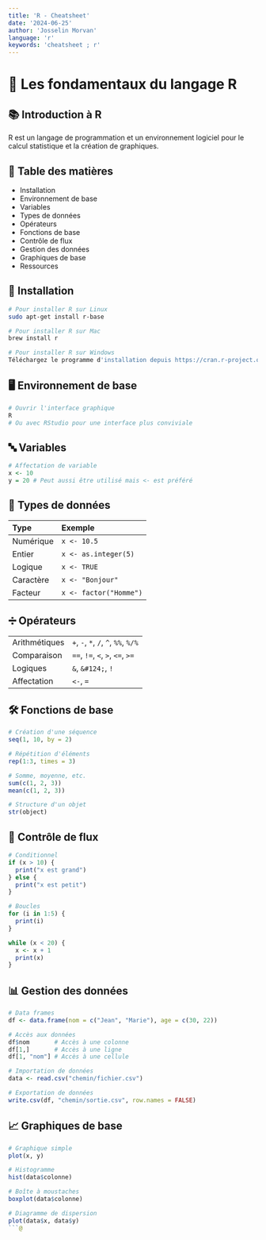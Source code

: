 ```yaml
---
title: 'R - Cheatsheet'
date: '2024-06-25'
author: 'Josselin Morvan'
language: 'r'
keywords: 'cheatsheet ; r'
---
```


# 📝 Les fondamentaux du langage R

## 📚 Introduction à R

R est un langage de programmation et un environnement logiciel pour le calcul statistique et la création de graphiques.

## 📌 Table des matières

- Installation
- Environnement de base
- Variables
- Types de données
- Opérateurs
- Fonctions de base
- Contrôle de flux
- Gestion des données
- Graphiques de base
- Ressources

## 🚀 Installation

```bash
# Pour installer R sur Linux
sudo apt-get install r-base

# Pour installer R sur Mac
brew install r

# Pour installer R sur Windows
Téléchargez le programme d'installation depuis https://cran.r-project.org/
```

## 🖥️ Environnement de base

```r
# Ouvrir l'interface graphique
R
# Ou avec RStudio pour une interface plus conviviale
```

## 🔤 Variables

```r
# Affectation de variable
x <- 10
y = 20 # Peut aussi être utilisé mais <- est préféré
```

## 🧬 Types de données

| Type | Exemple |
|:------|:------|
|Numérique |	`x <- 10.5`|
|Entier |	`x <- as.integer(5)`|
|Logique |	`x <- TRUE`|
|Caractère |	`x <- "Bonjour"`|
|Facteur |	`x <- factor("Homme")`|

## ➗ Opérateurs
|  |  |
|:-----|:-----|
|Arithmétiques | `+`, `-`, `*`, `/`, `^`, `%%`, `%/%` |
|Comparaison | `==`, `!=`, `<`, `>`, `<=`, `>=` |
|Logiques | `&`, `&#124;`, `!` |
|Affectation | `<-`, `=` |

## 🛠️ Fonctions de base

```r
# Création d'une séquence
seq(1, 10, by = 2)

# Répétition d'éléments
rep(1:3, times = 3)

# Somme, moyenne, etc.
sum(c(1, 2, 3))
mean(c(1, 2, 3))

# Structure d'un objet
str(object)
```

## 🔄 Contrôle de flux

```r
# Conditionnel
if (x > 10) {
  print("x est grand")
} else {
  print("x est petit")
}

# Boucles
for (i in 1:5) {
  print(i)
}

while (x < 20) {
  x <- x + 1
  print(x)
}
```

## 📊 Gestion des données

```r
# Data frames
df <- data.frame(nom = c("Jean", "Marie"), age = c(30, 22))

# Accès aux données
df$nom       # Accès à une colonne
df[1,]       # Accès à une ligne
df[1, "nom"] # Accès à une cellule

# Importation de données
data <- read.csv("chemin/fichier.csv")

# Exportation de données
write.csv(df, "chemin/sortie.csv", row.names = FALSE)
```

## 📈 Graphiques de base

```r
# Graphique simple
plot(x, y)

# Histogramme
hist(data$colonne)

# Boîte à moustaches
boxplot(data$colonne)

# Diagramme de dispersion
plot(data$x, data$y)
```@
